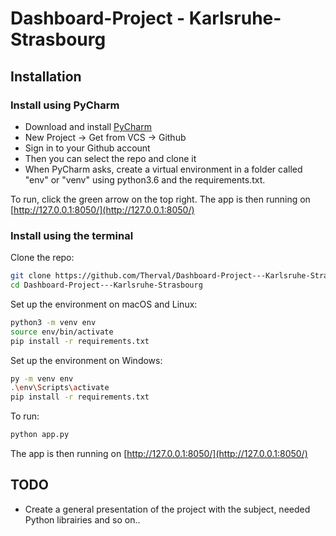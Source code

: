 # Dashboard-Project - Karlsruhe-Strasbourg

## Installation

### Install using PyCharm

- Download and install [PyCharm](https://www.jetbrains.com/pycharm/)
- New Project -> Get from VCS -> Github
- Sign in to your Github account
- Then you can select the repo and clone it
- When PyCharm asks, create a virtual environment in a folder called "env" or "venv" using python3.6 and the requirements.txt.

To run, click the green arrow on the top right.
The app is then running on
[http://127.0.0.1:8050/](http://127.0.0.1:8050/)

### Install using the terminal

Clone the repo:

```sh
git clone https://github.com/Therval/Dashboard-Project---Karlsruhe-Strasbourg.git
cd Dashboard-Project---Karlsruhe-Strasbourg
```

Set up the environment on macOS and Linux:

```sh
python3 -m venv env
source env/bin/activate
pip install -r requirements.txt
```

Set up the environment on Windows:

```sh
py -m venv env
.\env\Scripts\activate
pip install -r requirements.txt
```

To run:

```sh 
python app.py
```

The app is then running on
[http://127.0.0.1:8050/](http://127.0.0.1:8050/)

## TODO

- Create a general presentation of the project with the subject, needed Python librairies and so on..
